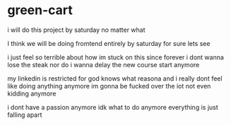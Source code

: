 # green-cart

i will do this project by saturday no matter what 

I think we will be doing fromtend entirely by saturday for sure lets see 

i just feel so terrible about how im stuck on this since forever i dont wanna lose the steak nor do i wanna delay the new course start anymore 

my linkedin is restricted for god knows what reasona and i really dont feel like doing anything anymore im gonna be fucked over the iot not even kidding anymore 

i dont have a passion anymore idk what to do anymore everything is just falling apart 
